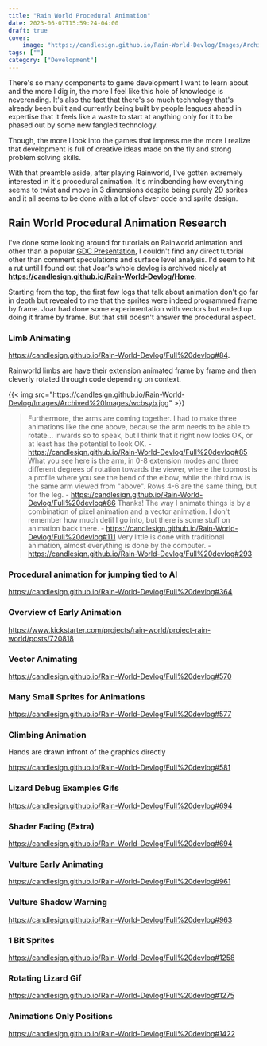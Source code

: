 ```yaml
---
title: "Rain World Procedural Animation"
date: 2023-06-07T15:59:24-04:00
draft: true
cover:
    image: "https://candlesign.github.io/Rain-World-Devlog/Images/Archived%20Images/rockFight.gif"
tags: [""]
category: ["Development"]
---
```


There's so many components to game development I want to learn about and the more I dig in, the more I feel like this hole of knowledge is neverending. It's also the fact that there's so much technology that's already been built and currently being built by people leagues ahead in expertise that it feels like a waste to start at anything only for it to be phased out by some new fangled technology.

Though, the more I look into the games that impress me the more I realize that development is full of creative ideas made on the fly and strong problem solving skills.

With that preamble aside, after playing Rainworld, I've gotten extremely interested in it's procedural animation. It's mindbending how everything seems to twist and move in 3 dimensions despite being purely 2D sprites and it all seems to be done with a lot of clever code and sprite design.

## Rain World Procedural Animation Research

I've done some looking around for tutorials on Rainworld animation and other than a popular [GDC Presentation](https://www.youtube.com/watch?v=sVntwsrjNe4), I couldn't find any direct tutorial other than comment speculations and surface level analysis. I'd seem to hit a rut until I found out that Joar's whole devlog is archived nicely at **<https://candlesign.github.io/Rain-World-Devlog/Home>**.

Starting from the top, the first few logs that talk about animation don't go far in depth but revealed to me that the sprites were indeed programmed frame by frame. Joar had done some experimentation with vectors but ended up doing it frame by frame. But that still doesn't answer the procedural aspect.

### Limb Animating

<https://candlesign.github.io/Rain-World-Devlog/Full%20devlog#84>.

Rainworld limbs are have their extension animated frame by frame and then cleverly rotated through code depending on context.

{{< img src="<https://candlesign.github.io/Rain-World-Devlog/Images/Archived%20Images/wcbsyb.jpg>" >}}

> Furthermore, the arms are coming together. I had to make three animations like the one above, because the arm needs to be able to rotate... inwards so to speak, but I think that it right now looks OK, or at least has the potential to look OK. - <https://candlesign.github.io/Rain-World-Devlog/Full%20devlog#85>
> What you see here is the arm, in 0-8 extension modes and three different degrees of rotation towards the viewer, where the topmost is a profile where you see the bend of the elbow, while the third row is the same arm viewed from "above". Rows 4-6 are the same thing, but for the leg. - <https://candlesign.github.io/Rain-World-Devlog/Full%20devlog#86>
> Thanks! The way I animate things is by a combination of pixel animation and a vector animation. I don't remember how much detil I go into, but there is some stuff on animation back there. - <https://candlesign.github.io/Rain-World-Devlog/Full%20devlog#111>
> Very little is done with traditional animation, almost everything is done by the computer. - <https://candlesign.github.io/Rain-World-Devlog/Full%20devlog#293>

### Procedural animation for jumping tied to AI

<https://candlesign.github.io/Rain-World-Devlog/Full%20devlog#364>

### Overview of Early Animation

<https://www.kickstarter.com/projects/rain-world/project-rain-world/posts/720818>

### Vector Animating

<https://candlesign.github.io/Rain-World-Devlog/Full%20devlog#570>

### Many Small Sprites for Animations

<https://candlesign.github.io/Rain-World-Devlog/Full%20devlog#577>

### Climbing Animation

Hands are drawn infront of the graphics directly

<https://candlesign.github.io/Rain-World-Devlog/Full%20devlog#581>

### Lizard Debug Examples Gifs

<https://candlesign.github.io/Rain-World-Devlog/Full%20devlog#694>

### Shader Fading (Extra)

<https://candlesign.github.io/Rain-World-Devlog/Full%20devlog#694>

### Vulture Early Animating

<https://candlesign.github.io/Rain-World-Devlog/Full%20devlog#961>

### Vulture Shadow Warning

<https://candlesign.github.io/Rain-World-Devlog/Full%20devlog#963>

### 1 Bit Sprites

<https://candlesign.github.io/Rain-World-Devlog/Full%20devlog#1258>

### Rotating Lizard Gif

<https://candlesign.github.io/Rain-World-Devlog/Full%20devlog#1275>

### Animations Only Positions

<https://candlesign.github.io/Rain-World-Devlog/Full%20devlog#1422>